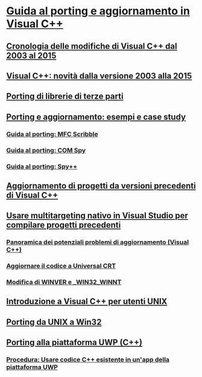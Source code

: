 # [Guida al porting e aggiornamento in Visual C++](visual-cpp-porting-and-upgrading-guide.md)
## [Cronologia delle modifiche di Visual C++ dal 2003 al 2015](visual-cpp-change-history-2003-2015.md)
## [Visual C++: novità dalla versione 2003 alla 2015](visual-cpp-what-s-new-2003-through-2015.md)
## [Porting di librerie di terze parti](porting-third-party-libraries.md)
## [Porting e aggiornamento: esempi e case study](porting-and-upgrading-examples-and-case-studies.md)
### [Guida al porting: MFC Scribble](porting-guide-mfc-scribble.md)
### [Guida al porting: COM Spy](porting-guide-com-spy.md)
### [Guida al porting: Spy++](porting-guide-spy-increment.md)
## [Aggiornamento di progetti da versioni precedenti di Visual C++](upgrading-projects-from-earlier-versions-of-visual-cpp.md)
## [Usare multitargeting nativo in Visual Studio per compilare progetti precedenti](use-native-multi-targeting.md)
### [Panoramica dei potenziali problemi di aggiornamento (Visual C++)](overview-of-potential-upgrade-issues-visual-cpp.md)
### [Aggiornare il codice a Universal CRT](upgrade-your-code-to-the-universal-crt.md)
### [Modifica di WINVER e _WIN32_WINNT](modifying-winver-and-win32-winnt.md)
## [Introduzione a Visual C++ per utenti UNIX](introduction-to-visual-cpp-for-unix-users.md)
## [Porting da UNIX a Win32](porting-from-unix-to-win32.md)
## [Porting alla piattaforma UWP (C++)](porting-to-the-universal-windows-platform-cpp.md)
### [Procedura: Usare codice C++ esistente in un'app della piattaforma UWP](how-to-use-existing-cpp-code-in-a-universal-windows-platform-app.md)
